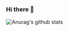 ### Hi there 👋
![Anurag's github stats](https://github-readme-stats.vercel.app/api?username=itsjeffersonli&show_icons=true&theme=radical)
<!--
**itsjeffersonli/itsjeffersonli** is a ✨ _special_ ✨ repository because its `README.md` (this file) appears on your GitHub profile.

Here are some ideas to get you started:

- 🔭 I’m currently working on ...
- 🌱 I’m currently learning ...
- 👯 I’m looking to collaborate on ...
- 🤔 I’m looking for help with ...
- 💬 Ask me about ...
- 📫 How to reach me: ...
- 😄 Pronouns: ...
- ⚡ Fun fact: ...
-->
